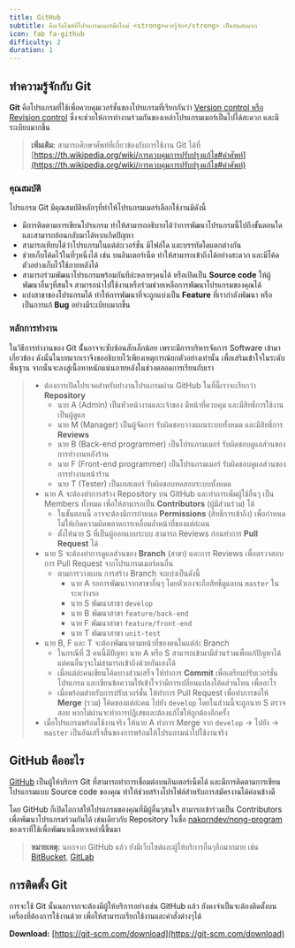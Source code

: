 ```yaml
---
title: GitHub
subtitle: คือเว็บไซต์ที่โปรแกรมเมอร์มือใหม่ <strong>ควรรู้จัก</strong> เป็นอันดับแรก
icon: fab fa-github
difficulty: 2
duration: 1
---
```


## ทำความรู้จักกับ Git

**Git** คือโปรแกรมที่ใช้เพื่อควบคุมเวอร์ชั่นของโปรแกรมที่เรียกกันว่า [Version control หรือ Revision control](https://th.wikipedia.org/wiki/การควบคุมการปรับปรุงแก้ไข) ซึ่งจะช่วยให้การทำงานร่วมกันของเหล่าโปรแกรมเมอร์เป็นไปได้สะดวก และมีระเบียบมากขึ้น

> **เพิ่มเติม:** สามารถศึกษาศัพท์ที่เกี่ยวข้องกับการใช้งาน Git ได้ที่ [https://th.wikipedia.org/wiki/การควบคุมการปรับปรุงแก้ไข#คำศัพท์](https://th.wikipedia.org/wiki/การควบคุมการปรับปรุงแก้ไข#คำศัพท์)

### คุณสมบัติ

โปรแกรม Git มีคุณสมบัติหลักๆที่ทำให้โปรแกรมเมอร์เลือกใช้งานมีดังนี้

- มีการติดตามการเขียนโปรแกรม ทำให้สามารถอธิบายได้ว่าการพัฒนาโปรแกรมนี้ไปถึงขั้นตอนใด และสามารถย้อนกลับมาได้หากเกิดปัญหา
- สามารถเทียบได้ว่าโปรแกรมในแต่ล่ะเวอร์ชั่น มีไฟล์ใด และบรรทัดใดแตกต่างกัน
- ช่วยเก็บโค้ดไว้ในที่ๆหนึ่งได้ เช่น บนอินเตอร์เน็ต ทำให้สามารถเข้าถึงได้อย่างสะดวก และมีโค้ดตัวอย่างเก็บไว้ใช้ภายหลังได้
- สามารถร่วมพัฒนาโปรแกรมพร้อมกันทีล่ะหลายๆคนได้ หรือเปิดเป็น **Source code** ให้ผู้พัฒนาอื่นๆที่สนใจ สามารถนำไปใช้งานหรือร่วมช่วยเหลือการพัฒนาโปรแกรมของคุณได้
- แบ่งสาขาของโปรแกรมได้ ทำให้การพัฒนาที่จะถูกแบ่งเป็น **Feature** ที่เรากำลังพัฒนา หรือเป็นการแก้ **Bug** อย่างมีระเบียบมากขึ้น

### หลักการทำงาน

ในวิธีการทำงานของ Git นั้้นอาจจะซับซ้อนสักเล็กน้อย เพราะมีการบริหารจัดการ Software เข้ามาเกี่ยวข้อง ดังนั้นในบทแรกเราจึงขออธิบายไว้เพียงเหตุการณ์ยกตัวอย่างเท่านั้น เพื่อเสริมเข้าใจในระดับพื้นฐาน จากนั้นจะลงสู่เนื้อหาหนักแน่นภายหลังในช่วงตลอดการเรียนกับเรา

> - ต้องการเปิดโปรเจคสำหรับทำงานโปรแกรมผ่าน GitHub ในที่นี้เราจะเรียกว่า **Repository**
>   - นาย A (Admin) เป็นหัวหน้างานและเจ้าของ มีหน้าที่ควบคุม และมีสิทธิ์การใช้งานเป็นผู้ดูแล
>   - นาย M (Manager) เป็นผู้จัดการ รับผิดชอบวางแผนระบบทั้งหมด และมีสิทธิ์การ **Reviews**
>   - นาย B (Back-end programmer) เป็นโปรแกรมเมอร์ รับผิดชอบดูแลส่วนของการทำงานหลังร้าน
>   - นาย F (Front-end programmer) เป็นโปรแกรมเมอร์ รับผิดชอบดูแลส่วนของการทำงานหน้าร้าน
>   - นาย T (Tester) เป็นเทสเตอร์ รับผิดชอบทดสอบระบบทั้งหมด
> - นาย A จะต้องทำการสร้าง Repository บน GitHub และทำการเพิ่มผู้ใช้อื่นๆ เป็น Members ทั้งหมด เพื่อให้สามารถเป็น **Contributors** (ผู้มีส่วนร่วม) ได้
>   - ในขั้นตอนนี้ อาจจะต้องมีการกำหนด **Permissions** (สิทธิ์การเข้าถึง) เพื่อกำหนดไม่ให้เกิดความผิดพลาดการเหลื่อมล้ำหน้าที่ของแต่ล่ะคน
>   - ตั้งให้นาย S ที่เป็นผู้ออกแบบระบบ สามารถ Reviews ก่อนทำการ **Pull Request** ได้
> - นาย S จะต้องทำการดูแลส่วนของ **Branch** (สาขา) และการ Reviews เพื่อตรวจสอบการ Pull Request จากโปรแกรมเมอร์คนอื่น
>   - ตามการวางแผน การสร้าง Branch จะแบ่งเป็นดังนี้
>     - นาย A รอการพัฒนาจากสาขาอื่นๆ โดยตัวเองจะถือสิทธิ์ดูแลบน `master` ในระหว่างรอ
>     - นาย S พัฒนาสาขา `develop`
>     - นาย B พัฒนาสาขา `feature/back-end`
>     - นาย F พัฒนาสาขา `feature/front-end`
>     - นาย T พัฒนาสาขา `unit-test`
> - นาย B, F และ T จะต้องพัฒนาตามหน้าที่ของตนในแต่ล่ะ Branch
>   - ในกรณีที่ 3 คนนี้มีปัญหา นาย A หรือ S สามารถเข้ามามีส่วนร่วมเพื่อแก้ปัญหาได้ แต่คนอื่นๆจะไม่สามารถเข้าถึงด้วยกันเองได้
>   - เมื่อแต่ล่ะคนเขียนโค้ดบางส่วนเสร็จ ให้ทำการ **Commit** เพื่อเตรียมปรับเวอร์ชั่นโปรแกรม และเขียนข้อความให้เข้าใจว่ามีการเปลี่ยนแปลงโค้ดส่วนไหน เพื่ออะไร
>   - เมื่อพร้อมสำหรับการปรับเวอร์ชั่น ให้ทำการ Pull Request เพื่อทำการขอให้ **Merge** (รวม) โค้ดของแต่ล่ะคน ไปยัง `develop` โดยในส่วนนี้จะถูกนาย S ตรวจสอบ หากไม่ผ่านจะทำการปฎิเสธและต้องแก้ไขให้ถูกต้องอีกครั้ง
> - เมื่อโปรแกรมพร้อมใช้งานจริง ให้นาย A ทำการ Merge จาก `develop` -> ไปยัง -> `master` เป็นอันเสร็จสิ้นของการพร้อมให้โปรแกรมนำไปใช้งานจริง

## GitHub คืออะไร

[GitHub](https://github.com/) เป็นผู้ให้บริการ Git ที่สามารถทำการเชื่อมต่อบนอินเตอร์เน็ตได้ และมีการติดตามการเขียนโปรแกรมแบบ Source code ของคุณ ทำให้ช่วยสร้างโปรไฟล์สำหรับการสมัครงานได้ค่อนข้างดี

โดย GitHub ก็เปิดโอกาสให้โปรแกรมของคุณที่มีผู้อื่นๆสนใจ สามารถเข้าร่วมเป็น Contributors เพื่อพัฒนาโปรแกรมร่วมกันได้ เช่นเดียวกับ Repository ในชื่อ [nakorndev/nong-program](https://github.com/nakorndev/nong-program) ของเราที่ใช้เพื่อพัฒนาเนื้อหาเหล่านี้ขึ้นมา

> **หมายเหตุ:** นอกจาก GitHub แล้ว ยังมีเว็บไซต์และผู้ให้บริการอื่นๆอีกมากมาย เช่น [BitBucket](https://bitbucket.org/), [GitLab](https://gitlab.com/)

## การติดตั้ง Git

การจะใช้ Git นั้นนอกจากจะต้องมีผู้ให้บริการอย่างเช่น GitHub แล้ว ยังคงจำเป็นจะต้องติดตั้งบนเครื่องที่ต้องการใช้งานด้วย เพื่อให้สามารถเรียกใช้งานและคำสั่งต่างๆได้

**Download:** [https://git-scm.com/download](https://git-scm.com/download)
